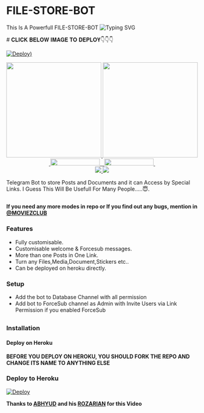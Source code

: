 # FILE-STORE-BOT
This Is A Powerfull FILE-STORE-BOT
![Typing SVG](https://readme-typing-svg.herokuapp.com/?lines=Welcome+To+𝙰𝙺+𝙵𝙸𝙻𝙴+𝚂𝚃𝙾𝚁𝙴+𝙱𝙾𝚃!;created+by+🅝🅐🅡🅤🅣🅞!;A+simple+FileStore+Bot!;and+all+features!)
</p>
# 𝐂𝐋𝐈𝐂𝐊 𝐁𝐄𝐋𝐎𝐖 𝐈𝐌𝐀𝐆𝐄 𝐓𝐎 𝐃𝐄𝐏𝐋𝐎𝐘👇👇👇



[![Deploy](https://telegra.ph/file/18bec454cb18ba0a811fc.jpg))](https://heroku.com/deploy?template=https://github.com/Abhyudak/FILE-STORE-BOT )                                                   

<p align="center">
  <a href="https://www.python.org">
    <img src="http://ForTheBadge.com/images/badges/made-with-python.svg" width ="250">
  </a>
  <a href="https://t.me/Toxicboymx">
     <img src="https://github.com/Abhyudak/FILE-STORE-BOT/blob/main/resources/madebyAklucashood-badge.svg" width="250">
  </a><br>
  <a href="https://t.me/Ak_updates_botz">
&nbsp;<img src="https://img.shields.io/badge/AK_UPDATES_CHANNEL-Channel-blue?style=flat-square&logo=telegram" width="130" height="18">&nbsp;
  </a>
  <a href="https://t.me/Ak_updates_botz">
&nbsp;<img src="https://img.shields.io/badge/AKVMOVIEHUB-Group-blue?style=flat-square&logo=telegram" width="130" height="18">&nbsp;
  </a>
  <br>
  <a href="https://github.com/Abhyudak/FILE-STORE-BOT)/stargazers">
    <img src="https://img.shields.io/github/stars/Abhyudak/FILE-STORE-BOT?style=social">
  </a>
  <a href="https://github.com/Abhyudak/FILE-STORE-BOT/fork">
    <img src="https://img.shields.io/github/forks/Abhyudak/FILE-STORE-BOT?label=Fork&style=social">
  </a>  
</p>


Telegram Bot to store Posts and Documents and it can Access by Special Links.
I Guess This Will Be Usefull For Many People.....😇. 


##

**If you need any more modes in repo or If you find out any bugs, mention in [@MOVIEZCLUB ](https://www.telegram.dog/Akvmoviehub)**

### Features
- Fully customisable.
- Customisable welcome & Forcesub messages.
- More than one Posts in One Link.
- Turn any Files,Media,Document,Stickers etc..
- Can be deployed on heroku directly.


### Setup

- Add the bot to Database Channel with all permission
- Add bot to ForceSub channel as Admin with Invite Users via Link Permission if you enabled ForceSub

##
### Installation
#### Deploy on Heroku
**BEFORE YOU DEPLOY ON HEROKU, YOU SHOULD FORK THE REPO AND CHANGE ITS NAME TO ANYTHING ELSE**<br>
### Deploy to Heroku
[![Deploy](https://www.herokucdn.com/deploy/button.svg)](https://heroku.com/deploy?template=https://github.com/Abhyudak/FILE-STORE-BOT)


**Thanks to [ABHYUD](https://t.me/AKlucashood) and his [ROZARIAN](https://t.me/AKVMOVIEHUB) for this Video**
